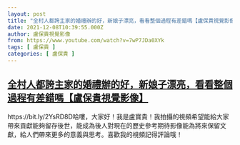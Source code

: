 ```yaml
---
layout: post
title: "全村人都誇主家的婚禮辦的好，新娘子漂亮，看看整個過程有差錯嗎【盧保貴視覺影像】"
date: 2021-12-08T10:39:55.000Z
author: 盧保貴視覺影像
from: https://www.youtube.com/watch?v=7wP7JDa0XYk
tags: [ 盧保貴 ]
categories: [ 盧保貴 ]
---
```

<!--1638959995000-->
[全村人都誇主家的婚禮辦的好，新娘子漂亮，看看整個過程有差錯嗎【盧保貴視覺影像】](https://www.youtube.com/watch?v=7wP7JDa0XYk)
------

<div>
https://bit.ly/2YsRD8D哈嘍，大家好！我是盧寶貴！我拍攝的視頻希望能給大家帶來貢獻能夠留存後世，能成為後人對現在的歷史參考期待影像能為將來保留文獻，給人們帶來更多的意義與思考。喜歡我的視頻記得評論哦！
</div>
